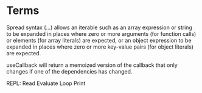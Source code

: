 
# Terms

Spread syntax (...) allows an iterable such as an array expression or string to be expanded in places where zero or more arguments (for function calls) or elements (for array literals) are expected, or an object expression to be expanded in places where zero or more key-value pairs (for object literals) are expected.

useCallback will return a memoized version of the callback that only changes if one of the dependencies has changed.

REPL: Read Evaluate Loop Print
